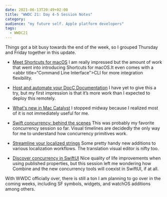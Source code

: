 ```yaml
---
date: 2021-06-13T20:49+02:00
title: "WWDC 21: Day 4-5 Session Notes"
category:
audience: "my future self. Apple platform developers"
tags:
  - WWDC21
---
```


Things got a bit busy towards the end of the week, so I grouped Thursday and Friday together in this update.

- [Meet Shortcuts for macOS](https://developer.apple.com/wwdc21/10232) I am really impressed but the amount of work that went into introducing Shortcuts for macOS.It even comes with a <abbr title=“Command Line Interface”>CLI</abbr> for more integration flexibility.

- [Host and automate your DocC Documentation](https://developer.apple.com/wwdc21/10236) I have yet to give this a try, but my first impression is that it’s more work than I expected to deploy this remotely.

- [What's new in Mac Catalyst](https://developer.apple.com/wwdc21/10052) I stopped midway because I realized most of it is not immediately useful for me.

- [Swift concurrency: behind the scenes](https://developer.apple.com/wwdc21/10254) This was probably my favorite concurrency session so far. Visual timelines are decidedly the only way for me to understand how concurrency primitives work.

- [Streamline your localized strings](https://developer.apple.com/wwdc21/10221) Some pretty handy new additions to various localization workflows. The translation visual editor is nifty too.

- [Discover concurrency in SwiftUI](https://developer.apple.com/wwdc21/10019) Nice quality of life improvements when using published properties, but this session left me wondering how Combine and the new concurrency tools will coexist in SwiftUI, if at all.

With WWDC officially over, there is still a ton I am planning to go over in the coming weeks, including SF symbols, widgets, and watchOS additions among others.
